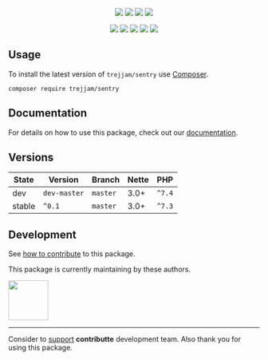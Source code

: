 <p align=center>
  <a href="https://github.com/trejjam/sentry/actions"><img src="https://badgen.net/github/checks/trejjam/sentry/master?cache=300"></a>
  <a href="https://coveralls.io/r/trejjam/sentry"><img src="https://badgen.net/coveralls/c/github/trejjam/sentry?cache=300"></a>
  <a href="https://packagist.org/packages/trejjam/sentry"><img src="https://badgen.net/packagist/dm/trejjam/sentry"></a>
  <a href="https://packagist.org/packages/trejjam/sentry"><img src="https://badgen.net/packagist/v/trejjam/sentry"></a>
</p>
<p align=center>
  <a href="https://packagist.org/packages/trejjam/sentry"><img src="https://badgen.net/packagist/php/trejjam/sentry"></a>
  <a href="https://github.com/trejjam/sentry"><img src="https://badgen.net/github/license/trejjam/sentry"></a>
  <a href="https://bit.ly/ctteg"><img src="https://badgen.net/badge/support/gitter/cyan"></a>
  <a href="https://bit.ly/cttfo"><img src="https://badgen.net/badge/support/forum/yellow"></a>
  <a href="https://contributte.org/partners.html"><img src="https://badgen.net/badge/sponsor/donations/F96854"></a>
</p>

## Usage

To install the latest version of `trejjam/sentry` use [Composer](https://getcomposer.com).

```
composer require trejjam/sentry
```

## Documentation

For details on how to use this package, check out our [documentation](.docs).

## Versions

| State       | Version       | Branch   | Nette | PHP     |
|-------------|---------------|----------|-------|---------|
| dev         | `dev-master`  | `master` | 3.0+  | `^7.4`  |
| stable      | `^0.1`        | `master` | 3.0+  | `^7.3`  |

## Development

See [how to contribute](https://contributte.org/contributing.html) to this package.

This package is currently maintaining by these authors.

<a href="https://github.com/f3l1x">
  <img width="80" height="80" src="https://avatars2.githubusercontent.com/u/538058?v=3&s=80">
</a>

-----

Consider to [support](https://contributte.org/partners.html) **contributte** development team.
Also thank you for using this package.
